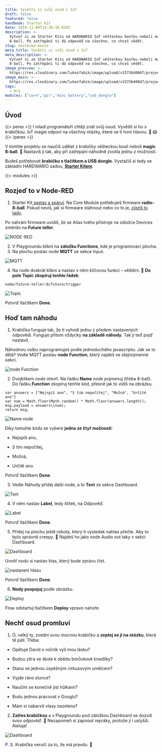 ```yaml
---
title: Vyvěšti si svůj osud s IoT
draft: false
featured: false
handbook: Starter Kit
date: 2019-11-09T14:36:10.628Z
description: >-
  Vytvoř si ze Starter Kitu od HARDWARIO IoT věšteckou kostku neboli magic
  8-ball. Po zatřepání ti dá odpověď na všechno, co chceš vědět.
slug: vestecka-koule
meta_title: Vyvěšti si svůj osud s IoT
meta_description: >-
  Vytvoř si ze Starter Kitu od HARDWARIO IoT věšteckou kostku neboli magic
  8-ball. Po zatřepání ti dá odpověď na všechno, co chceš vědět.
image_preview: >-
  https://res.cloudinary.com/lukasfabik/image/upload/v1573640047/projects/project_placeholder.jpg
image_main: >-
  https://res.cloudinary.com/lukasfabik/image/upload/v1573640047/projects/project_placeholder.jpg
tags:
  - Hra
modules: ["core","pir","mini_battery","usb_dongle"]
---
```

## Úvod

{{< perex >}}
I mladí programátoři chtějí znát svůj osud. Vyvěšti si ho s krabičkou. IoT magie odpoví na všechny otázky, které se ti honí hlavou. 🔮 😱
{{< /perex >}}

V tomhle projektu se naučíš udělat z krabičky věšteckou kouli neboli **magic 8-ball**. ️🎱 Nastavíš ji tak, aby při zatřepání náhodně zvolila jednu z možností.

Budeš potřebovat **krabičku s tlačítkem a USB dongle**. Vystačíš si tedy se základní HARDWARIO sadou, [**Starter Kitem**](https://shop.hardwario.com/starter-kit/).

{{< modules >}}

## Rozjeď to v Node-RED

1. Starter Kit[ sestav a spáruj](/cs/handbook/). Na Core Module potřebuješ firmware **radio-8-ball**. Pokud nevíš, jak si firmware stáhnout nebo co to je, [zjistíš to tady](/cs/academy/jak-nahrat-firmware/).

Po nahrání firmware uvidíš, že se Alias tvého přístroje na záložce Devices změnilo na **Future teller**.

![NODE-RED](https://res.cloudinary.com/lukasfabik/image/upload/v1573310716/projects/vestici-koule/image9.png)

2. V Playgroundu klikni na **záložku Functions**, kde je programovací plocha.
3. Na plochu postav node **MQTT** ze sekce Input.

![MQTT](https://res.cloudinary.com/lukasfabik/image/upload/v1573310714/projects/vestici-koule/image3.png)

4. Na node dvakrát klikni a nastav v něm klíčovou funkci – věštění. 🔮 **Do pole Topic zkopíruj tenhle řádek**:


```
node/future-teller:0/future/trigger
```

![Topic](https://res.cloudinary.com/lukasfabik/image/upload/v1573310714/projects/vestici-koule/image4.png)

Potvrď tlačítkem **Done**.

## Hoď tam náhodu

1. Krabička funguje tak, že ti vyhodí jednu z předem nastavených odpovědí. Funguje přitom vždycky **na základě náhody**. Tak ji teď pojď nastavit.

Náhodnou volbu naprogramuješ podle jednoduchého javascriptu. Jak se to dělá? Vedle MQTT postav **node Function**, který najdeš ve stejnojmenné sekci.

![node Function](https://res.cloudinary.com/lukasfabik/image/upload/v1573310716/projects/vestici-koule/image11.png)

2. Dvojklikem node otevři. Na řádku **Name** node pojmenuj (třeba 8-ball). Do řádku **Function** zkopíruj tenhle kód, přesně jak to vidíš na obrázku.


```
var answers = ["Nejspíš ano", "S tím nepočítej", "Možná", "Určitě ano"]
var num = Math.floor(Math.random() * Math.floor(answers.length));
msg.payload = answers\[num];
return msg;
```

![Name node](https://res.cloudinary.com/lukasfabik/image/upload/v1573310715/projects/vestici-koule/image5.png)

Díky tomuhle kódu se vybere **jedna ze čtyř možností**:

- Nejspíš ano,

- S tím nepočítej,

- Možná,

- Určitě ano.

Potvrď tlačítkem **Done**.

3. Vedle Náhody přidej další node, a to **Text** ze sekce Dashboard.

![Text](https://res.cloudinary.com/lukasfabik/image/upload/v1573310715/projects/vestici-koule/image2.png)

4. V něm nastav **Label**, tedy štítek, na Odpověď.

![Label](https://res.cloudinary.com/lukasfabik/image/upload/v1573310715/projects/vestici-koule/image6.png)

Potvrď tlačítkem **Done**.

5. Přidej na plochu ještě robota, který ti výsledek nahlas přečte. Aby to bylo správně creepy. 🤖 Najdeš ho jako node Audio out taky v sekci Dashboard.

![Dashboard](https://res.cloudinary.com/lukasfabik/image/upload/v1573310715/projects/vestici-koule/image1.png)

Uvnitř nodu si nastav hlas, který bude zprávu číst.

![nastavení hlasu](https://res.cloudinary.com/lukasfabik/image/upload/v1573310716/projects/vestici-koule/image10.png)

Potvrď tlačítkem **Done**.

6. **Nody pospojuj** podle obrázku.

![Deploy](https://res.cloudinary.com/lukasfabik/image/upload/v1573310715/projects/vestici-koule/image8.png)

Flow odstartuj tlačítkem **Deploy** vpravo nahoře.

## Nechť osud promluví

1. Ó, velký ty, zvedni svou mocnou krabičku a **zeptej se jí na otázku**, která tě pálí. Třeba:

- Opětuje David o ročník výš mou lásku?

- Budou zítra ve škole k obědu borůvkové knedlíky?

- Stanu se jednou úspěšným cirkusovým umělcem?

- Vyjde ráno slunce?

- Naučím se konečně jíst hůlkami?

- Budu jednou pracovat v Googlu?

- Mám si nabarvit vlasy nazeleno?

2. **Zatřes krabičkou** a v Playgroundu pod záložkou Dashboard se dozvíš svou odpověď. ️🎱 Nezapomeň si zapnout repráky, protože ji i uslyšíš. Aleluja!

![Dashboard](https://res.cloudinary.com/lukasfabik/image/upload/v1573310715/projects/vestici-koule/image7.png)

P. S. Krabička neručí za to, že má pravdu. 🤡
